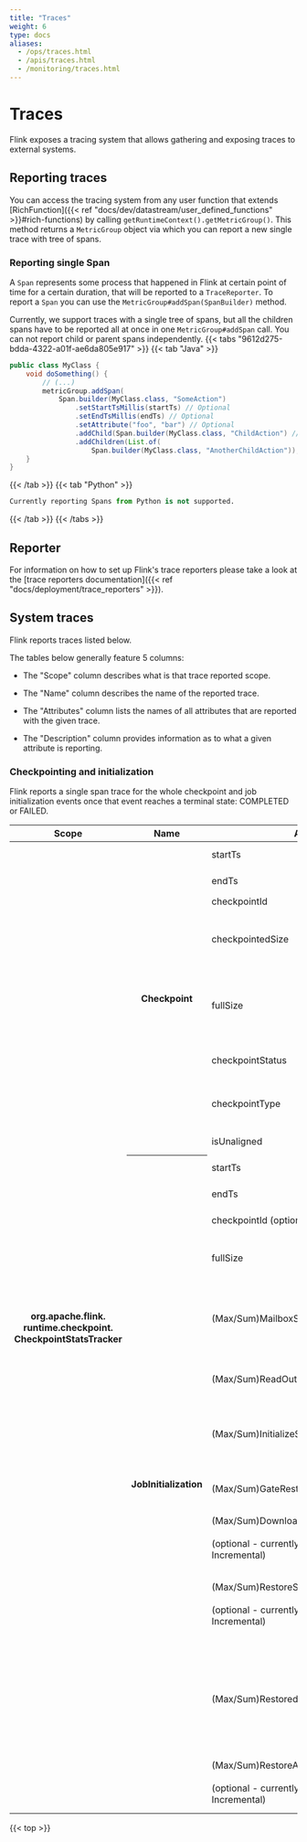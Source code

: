 ```yaml
---
title: "Traces"
weight: 6
type: docs
aliases:
  - /ops/traces.html
  - /apis/traces.html
  - /monitoring/traces.html
---
```

<!--
Licensed to the Apache Software Foundation (ASF) under one
or more contributor license agreements.  See the NOTICE file
distributed with this work for additional information
regarding copyright ownership.  The ASF licenses this file
to you under the Apache License, Version 2.0 (the
"License"); you may not use this file except in compliance
with the License.  You may obtain a copy of the License at

  http://www.apache.org/licenses/LICENSE-2.0

Unless required by applicable law or agreed to in writing,
software distributed under the License is distributed on an
"AS IS" BASIS, WITHOUT WARRANTIES OR CONDITIONS OF ANY
KIND, either express or implied.  See the License for the
specific language governing permissions and limitations
under the License.
-->

# Traces

Flink exposes a tracing system that allows gathering and exposing traces to external systems.

## Reporting traces

You can access the tracing system from any user function that extends [RichFunction]({{< ref "docs/dev/datastream/user_defined_functions" >}}#rich-functions) by calling `getRuntimeContext().getMetricGroup()`.
This method returns a `MetricGroup` object via which you can report a new single trace with tree of spans.

### Reporting single Span


A `Span` represents some process that happened in Flink at certain point of time for a certain duration, that will be reported to a `TraceReporter`.
To report a `Span` you can use the `MetricGroup#addSpan(SpanBuilder)` method.

Currently, we support traces with a single tree of spans, but all the children spans have to be reported all at once in one `MetricGroup#addSpan` call.
You can not report child or parent spans independently.
{{< tabs "9612d275-bdda-4322-a01f-ae6da805e917" >}}
{{< tab "Java" >}}
```java
public class MyClass {
    void doSomething() {
        // (...)
        metricGroup.addSpan(
            Span.builder(MyClass.class, "SomeAction")
                .setStartTsMillis(startTs) // Optional
                .setEndTsMillis(endTs) // Optional
                .setAttribute("foo", "bar") // Optional
                .addChild(Span.builder(MyClass.class, "ChildAction") // Optional
                .addChildren(List.of(
                    Span.builder(MyClass.class, "AnotherChildAction")); // Optional
    }
}
```
{{< /tab >}}
{{< tab "Python" >}}
```python
Currently reporting Spans from Python is not supported.
```
{{< /tab >}}
{{< /tabs >}}

## Reporter

For information on how to set up Flink's trace reporters please take a look at the [trace reporters documentation]({{< ref "docs/deployment/trace_reporters" >}}).

## System traces

Flink reports traces listed below.

The tables below generally feature 5 columns:

* The "Scope" column describes what is that trace reported scope.

* The "Name" column describes the name of the reported trace.

* The "Attributes" column lists the names of all attributes that are reported with the given trace.

* The "Description" column provides information as to what a given attribute is reporting.

### Checkpointing and initialization

Flink reports a single span trace for the whole checkpoint and job initialization events once that event reaches a terminal state: COMPLETED or FAILED.

<table class="table table-bordered">
  <thead>
    <tr>
      <th class="text-left" style="width: 18%">Scope</th>
      <th class="text-left" style="width: 22%">Name</th>
      <th class="text-left" style="width: 20%">Attributes</th>
      <th class="text-left" style="width: 32%">Description</th>
    </tr>
  </thead>
  <tbody>
    <tr>
      <th rowspan="20">org.apache.flink.</br>runtime.checkpoint.</br>CheckpointStatsTracker</th>
      <th rowspan="8"><strong>Checkpoint</strong></th>
      <td>startTs</td>
      <td>Timestamp when the checkpoint has started.</td>
    </tr>
    <tr>
      <td>endTs</td>
      <td>Timestamp when the checkpoint has finished.</td>
    </tr>
    <tr>
      <td>checkpointId</td>
      <td>Id of the checkpoint.</td>
    </tr>
    <tr>
      <td>checkpointedSize</td>
      <td>Size in bytes of checkpointed state during this checkpoint. Might be smaller than fullSize if incremental checkpoints are used.</td>
    </tr>
    <tr>
      <td>fullSize</td>
      <td>Full size in bytes of the referenced state by this checkpoint. Might be larger than checkpointSize if incremental checkpoints are used.</td>
    </tr>
    <tr>
      <td>checkpointStatus</td>
      <td>What was the state of this checkpoint: FAILED or COMPLETED.</td>
    </tr>
    <tr>
      <td>checkpointType</td>
      <td>Type of the checkpoint. For example: "Checkpoint", "Full Checkpoint" or "Terminate Savepoint" ...</td>
    </tr>
    <tr>
      <td>isUnaligned</td>
      <td>Whether checkpoint was aligned or unaligned.</td>
    </tr>
    <tr>
      <th rowspan="12"><strong>JobInitialization</strong></th>
      <td>startTs</td>
      <td>Timestamp when the job initialization has started.</td>
    </tr>
    <tr>
      <td>endTs</td>
      <td>Timestamp when the job initialization has finished.</td>
    </tr>
    <tr>
      <td>checkpointId (optional)</td>
      <td>Id of the checkpoint that the job recovered from (if any).</td>
    </tr>
    <tr>
      <td>fullSize</td>
      <td>Full size in bytes of the referenced state by the checkpoint that was used during recovery (if any).</td>
    </tr>
    <tr>
      <td>(Max/Sum)MailboxStartDurationMs</td>
      <td>The aggregated (max and sum) across all subtasks duration between subtask being created until all classes and objects of that subtask are initialize.</td>
    </tr>
    <tr>
      <td>(Max/Sum)ReadOutputDataDurationMs</td>
      <td>The aggregated (max and sum) across all subtasks duration of reading unaligned checkpoint's output buffers.</td>
    </tr>
    <tr>
      <td>(Max/Sum)InitializeStateDurationMs</td>
      <td>The aggregated (max and sum) across all subtasks duration to initialize a state backend (including state files download time)</td>
    </tr>
    <tr>
      <td>(Max/Sum)GateRestoreDurationMs</td>
      <td>The aggregated (max and sum) across all subtasks duration of reading unaligned checkpoint's input buffers.</td>
    </tr>
    <tr>
      <td>(Max/Sum)DownloadStateDurationMs<br><br>(optional - currently only supported by RocksDB Incremental)</td>
      <td>The aggregated (max and sum) duration across all subtasks of downloading state files from the DFS.</td>
    </tr>
    <tr>
      <td>(Max/Sum)RestoreStateDurationMs<br><br>(optional - currently only supported by RocksDB Incremental)</td>
      <td>The aggregated (max and sum) duration across all subtasks of restoring the state backend from fully localized state, i.e. after all remote state was downloaded.</td>
    </tr>
    <tr>
      <td>(Max/Sum)RestoredStateSizeBytes.[location]</td>
      <td>The aggregated (max and sum) across all subtasks size of restored state by location. Possible locations are defined in Enum StateObjectSizeStatsCollector as 
        LOCAL_MEMORY,
        LOCAL_DISK,
        REMOTE,
        UNKNOWN.</td>
    </tr>
    <tr>
      <td>(Max/Sum)RestoreAsyncCompactionDurationMs<br><br>(optional - currently only supported by RocksDB Incremental)</td>
      <td>The aggregated (max and sum) duration across all subtasks for async compaction after incremental restore.</td>
    </tr>
  </tbody>
</table>

{{< top >}}
